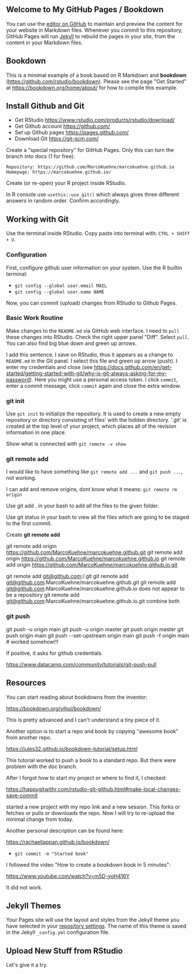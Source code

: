 
## Welcome to My GitHub Pages / Bookdown

You can use the [editor on GitHub](https://github.com/MarcoKuehne/marcokuehne.github.io/edit/main/README.md) to maintain and preview the content for your website in Markdown files. Whenever you commit to this repository, GitHub Pages will run [Jekyll](https://jekyllrb.com/) to rebuild the pages in your site, from the content in your Markdown files.

## Bookdown

This is a minimal example of a book based on R Markdown and **bookdown** (https://github.com/rstudio/bookdown). Please see the page "Get Started" at https://bookdown.org/home/about/ for how to compile this example.

## Install Github and Git

- Get RStudio <https://www.rstudio.com/products/rstudio/download/>
- Get Github account <https://github.com/>
- Set up Github pages <https://pages.github.com/>
- Download Git <https://git-scm.com/>

Create a "special repository" for GitHub Pages. Only this can turn the branch into docs (1 for free).

    Repository: https://github.com/MarcoKuehne/marcokuehne.github.io
    Homepage: https://marcokuehne.github.io/

Create (or re-open) your R project inside RStudio. 

In R console use `usethis::use_git()` which always gives three different answers in random order. Confirm accordingly.

## Working with Git

Use the terminal inside RStudio. Copy paste into terminal with: `CTRL + SHIFT + V`.

### Configuration 

First, configure github user information on your system. Use the R builtin terminal:

- `git config --global user.email MAIL`
- `git config --global user.name NAME`

Now, you can commit (upload) changes from RStudio to Github Pages.

### Basic Work Routine

Make changes to the `README.md` via GitHub web interface. I need to `pull` these changes into RStudio. Check the right upper panel "Diff". Select `pull`. You can also find big blue down and green up arrows. 

I add this sentence. I save on RStudio, thus it appears as a change to `README.md` in the Git panel. I select this file and green up arrow (push). I enter my credentials and close (see <https://docs.github.com/en/get-started/getting-started-with-git/why-is-git-always-asking-for-my-password>). Here you might use a personal access token. I click `commit`, enter a commit message, click `commit` again and close the extra window. 

### git init

Use `git init` to initialize the repository. It is used to create a new empty repository or directory consisting of files' with the hidden directory. '.git' is created at the top level of your project, which places all of the revision information in one place.

Show what is connected with `git remote -v show`

### git remote add

I would like to have something like `git remote add ...` and `git push ...`, not working.

I can add and remove origins, dont know what it means: `git remote rm origin`

Use git add . in your bash to add all the files to the given folder.

Use git status in your bash to view all the files which are going to be staged to the first commit.

Create **git remote add**

git remote add origin https://github.com/MarcoKuehne/marcokuehne.github.git 
git remote add origin https://github.com/MarcoKuehne/marcokuehne.github.io
git remote add origin https://github.com/MarcoKuehne/marcokuehne.github.io.git

git remote add git@github.com:<username>/<repository-name>.git
git remote add git@github.com:MarcoKuehne/marcokuehne.github.git
git remote add git@github.com:MarcoKuehne/marcokuehne.github.io does not appear to be a repository 
git remote add git@github.com:MarcoKuehne/marcokuehne.github.io.git combine both 

### git push 

git push -u origin main
git push -u origin master
git push origin master
git push origin main 
git push --set-upstream origin main
git push -f origin main # worked somehow!!!

If positive, it asks for github credentials. 

<https://www.datacamp.com/community/tutorials/git-push-pull>


## Resources

You can start reading about bookdowns from the inventor:

<https://bookdown.org/yihui/bookdown/>

This is pretty advanced and I can't understand a tiny piece of it. 

Another option is to start a repo and book by copying "awesome book" from another repo.

<https://jules32.github.io/bookdown-tutorial/setup.html>

This tutorial worked to push a book to a standard repo. But there were problem with the doc branch.

After I forgot how to start my project or where to find it, I checked:

<https://happygitwithr.com/rstudio-git-github.html#make-local-changes-save-commit>

started a new project with my repo link and a new session. This forks or fetches or pulls or downloads the repo. Now I will try to re-upload the minimal change from today. 

Another personal description can be found here:

<https://rachaellappan.github.io/bookdown/>


- `git commit -m "Started book"`

I followed the video "How to create a bookdown book in 5 minutes":

<https://www.youtube.com/watch?v=m5D-yoH416Y>

It did not work.

## Jekyll Themes

Your Pages site will use the layout and styles from the Jekyll theme you have selected in your [repository settings](https://github.com/MarcoKuehne/marcokuehne.github.io/settings/pages). The name of this theme is saved in the Jekyll `_config.yml` configuration file.

## Upload New Stuff from RStudio 

Let's give it a try. 




